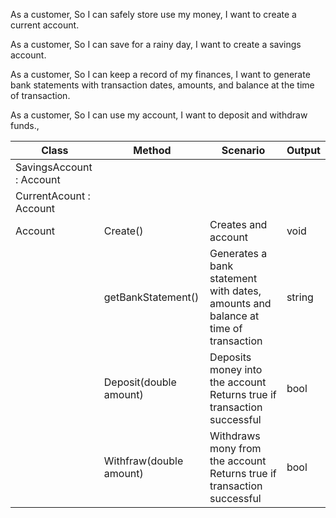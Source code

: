 As a customer,
So I can safely store use my money,
I want to create a current account.

As a customer,
So I can save for a rainy day,
I want to create a savings account.

As a customer,
So I can keep a record of my finances,
I want to generate bank statements with transaction dates, amounts, and balance at the time of transaction.

As a customer,
So I can use my account,
I want to deposit and withdraw funds.,

| Class                    | Method                  | Scenario                                                                          | Output |
|--------------------------|-------------------------|-----------------------------------------------------------------------------------|--------|
| SavingsAccount : Account |                         |                                                                                   |        |
| CurrentAcount : Account  |                         |                                                                                   |        |
| Account                  | Create()                | Creates and account                                                               | void   |
|                          | getBankStatement()      | Generates a bank statement with dates, amounts and balance at time of transaction | string |
|                          | Deposit(double amount)  | Deposits money into the account Returns true if transaction successful            | bool   |
|                          | Withfraw(double amount) | Withdraws mony from the account Returns true if transaction successful            | bool   |